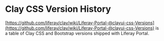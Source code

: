 # Clay CSS Version History

[https://github.com/liferay/clay/wiki/Liferay-Portal-@clayui-css-Versions](https://github.com/liferay/clay/wiki/Liferay-Portal-@clayui-css-Versions) is a table of Clay CSS and Bootstrap versions shipped with Liferay Portal.
